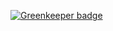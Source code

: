 
[![Greenkeeper badge](https://badges.greenkeeper.io/lamartire/squidy.svg)](https://greenkeeper.io/)
